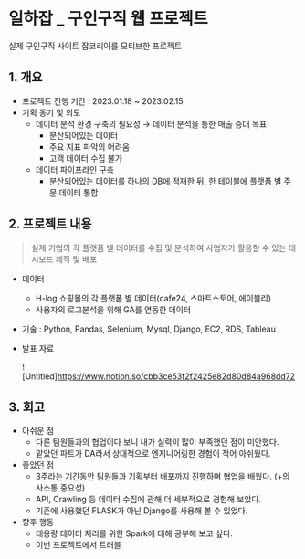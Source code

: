 # 일하잡 _ 구인구직 웹 프로젝트
실제 구인구직 사이트 잡코리아를 모티브한 프로젝트

## 1. 개요

- 프로젝트 진행 기간 : 2023.01.18 ~ 2023.02.15
- 기획 동기 및 의도
    - 데이터 분석 환경 구축의 필요성 → 데이터 분석을 통한 매출 증대 목표
        - 분산되어있는 데이터
        - 주요 지표 파악의 어려움
        - 고객 데이터 수집 불가
    - 데이터 파이프라인 구축
        - 분산되어있는 데이터를 하나의 DB에 적재한 뒤, 한 테이블에 플랫폼 별 주문 데이터 통합

## 2. 프로젝트 내용

> 실제 기업의 각 플랫폼 별 데이터를 수집 및 분석하여 사업자가 활용할 수 있는 대시보드 제작 및 배포
> 

- 데이터
    - H-log 쇼핑몰의 각 플랫폼 별 데이터(cafe24, 스마트스토어, 에이블리)
    - 사용자의 로그분석을 위해 GA를 연동한 데이터
- 기술 : Python, Pandas, Selenium, Mysql, Django, EC2, RDS, Tableau
- 발표 자료
    
    ![Untitled]https://www.notion.so/cbb3ce53f2f2425e82d80d84a968dd72

## 3. 회고

- 아쉬운 점
    - 다른 팀원들과의 협업이다 보니 내가 실력이 많이 부족했던 점이 미안했다.
    - 맡았던 파트가 DA라서 상대적으로 엔지니어링한 경험이 적어 아쉬웠다.
- 좋았던 점
    - 3주라는 기간동안 팀원들과 기획부터 배포까지 진행하며 협업을 배웠다. (+의사소통 중요성)
    - API, Crawling 등 데이터 수집에 관해 더 세부적으로 경험해 보았다.
    - 기존에 사용했던 FLASK가 아닌 Django를 사용해 볼 수 있었다.
- 향후 행동
    - 대용량 데이터 처리를 위한 Spark에 대해 공부해 보고 싶다.
    - 이번 프로젝트에서 트러블

